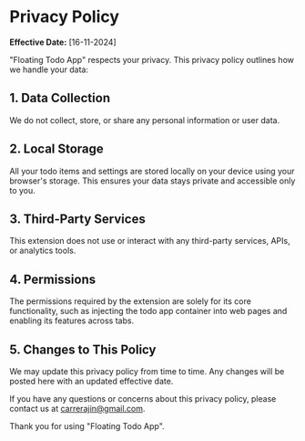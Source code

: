 # Privacy Policy

**Effective Date:** [16-11-2024]

"Floating Todo App" respects your privacy. This privacy policy outlines how we handle your data:

## 1. Data Collection

We do not collect, store, or share any personal information or user data.

## 2. Local Storage

All your todo items and settings are stored locally on your device using your browser's storage. This ensures your data stays private and accessible only to you.

## 3. Third-Party Services

This extension does not use or interact with any third-party services, APIs, or analytics tools.

## 4. Permissions

The permissions required by the extension are solely for its core functionality, such as injecting the todo app container into web pages and enabling its features across tabs.

## 5. Changes to This Policy

We may update this privacy policy from time to time. Any changes will be posted here with an updated effective date.

If you have any questions or concerns about this privacy policy, please contact us at carrerajin@gmail.com.

Thank you for using "Floating Todo App".
